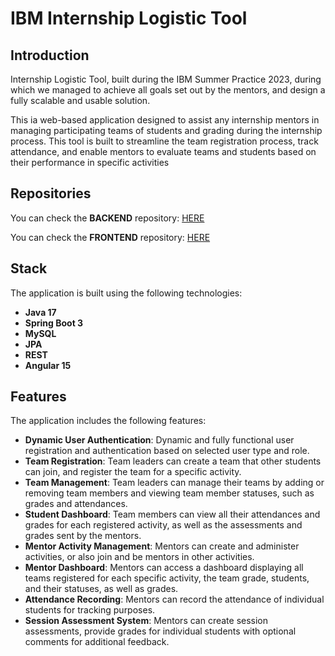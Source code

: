 # IBM Internship Logistic Tool

## Introduction
Internship Logistic Tool, built during the IBM Summer Practice 2023, during which we managed to achieve all goals set out by the mentors, and design a fully scalable and usable solution.

This ia web-based application designed to assist any internship mentors in managing participating teams of students and grading during the internship process. This tool is built to streamline the team registration process, track attendance, and enable mentors to evaluate teams and students based on their performance in specific activities
## Repositories

You can check the **BACKEND** repository: [HERE](https://github.com/RaduTM-spec/SOLIDBackend)

You can check the **FRONTEND** repository: [HERE](https://github.com/RaduTM-spec/SOLIDFrontend)


## Stack
The application is built using the following technologies:

- **Java 17**
- **Spring Boot 3**
- **MySQL**
- **JPA** 
- **REST**
- **Angular 15**

  
## Features
The application includes the following features:

- **Dynamic User Authentication**: Dynamic and fully functional user registration and authentication based on selected user type and role.
- **Team Registration**: Team leaders can create a team that other students can join, and register the team for a specific activity.
- **Team Management**: Team leaders can manage their teams by adding or removing team members and viewing team member statuses, such as grades and attendances.
- **Student Dashboard**: Team members can view all their attendances and grades for each registered activity, as well as the assessments and grades sent by the mentors.
- **Mentor Activity Management**: Mentors can create and administer activities, or also join and be mentors in other activities.
- **Mentor Dashboard**: Mentors can access a dashboard displaying all teams registered for each specific activity, the team grade, students, and their statuses, as well as grades.
- **Attendance Recording**: Mentors can record the attendance of individual students for tracking purposes.
- **Session Assessment System**: Mentors can create session assessments, provide grades for individual students with optional comments for additional feedback.

